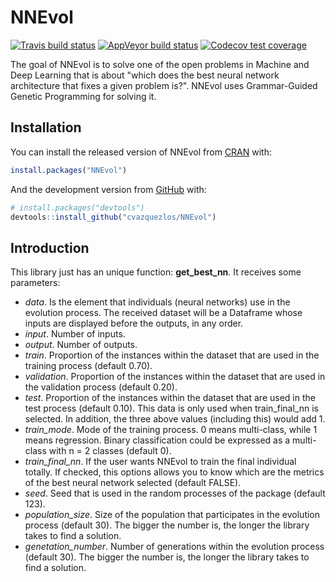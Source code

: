 
<!-- README.md is generated from README.Rmd. Please edit that file -->
NNEvol
======

<!-- badges: start -->
[![Travis build status](https://travis-ci.com/cvazquezlos/NNEvol.svg?branch=master)](https://travis-ci.org/cvazquezlos/NNEvol) [![AppVeyor build status](https://ci.appveyor.com/api/projects/status/github/cvazquezlos/NNEvol?branch=master&svg=true)](https://ci.appveyor.com/project/cvazquezlos/NNEvol) [![Codecov test coverage](https://codecov.io/gh/cvazquezlos/NNEvol/branch/master/graph/badge.svg)](https://codecov.io/gh/cvazquezlos/NNEvol?branch=master) <!-- badges: end -->

The goal of NNEvol is to solve one of the open problems in Machine and Deep Learning that is about "which does the best neural network architecture that fixes a given problem is?". NNEvol uses Grammar-Guided Genetic Programming for solving it.

Installation
------------

You can install the released version of NNEvol from [CRAN](https://CRAN.R-project.org) with:

``` r
install.packages("NNEvol")
```

And the development version from [GitHub](https://github.com/) with:

``` r
# install.packages("devtools")
devtools::install_github("cvazquezlos/NNEvol")
```

Introduction
------------

This library just has an unique function: **get\_best\_nn**. It receives some parameters:

-   *data*. Is the element that individuals (neural networks) use in the evolution process. The received dataset will be a Dataframe whose inputs are displayed before the outputs, in any order.
-   *input*. Number of inputs.
-   *output*. Number of outputs.
-   *train*. Proportion of the instances within the dataset that are used in the training process (default 0.70).
-   *validation*. Proportion of the instances within the dataset that are used in the validation process (default 0.20).
-   *test*. Proportion of the instances within the dataset that are used in the test process (default 0.10). This data is only used when train\_final\_nn is selected. In addition, the three above values (including this) would add 1.
-   *train\_mode*. Mode of the training process. 0 means multi-class, while 1 means regression. Binary classification could be expressed as a multi-class with n = 2 classes (default 0).
-   *train\_final\_nn*. If the user wants NNEvol to train the final individual totally. If checked, this options allows you to know which are the metrics of the best neural network selected (default FALSE).
-   *seed*. Seed that is used in the random processes of the package (default 123).
-   *population\_size*. Size of the population that participates in the evolution process (default 30). The bigger the number is, the longer the library takes to find a solution.
-   *genetation\_number*. Number of generations within the evolution process (default 30). The bigger the number is, the longer the library takes to find a solution.
